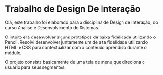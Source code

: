 # Trabalho de Design De Interação

Olá, este trabalho foi elaborado para a disciplina de Design de Interação, do curso Analise e Desenvolvimento de Sistemas.

O intuito era desenvolver alguns protótipos de baixa fidelidade utilizando o Pencil.
Resolvi desenvolver juntamente um de alta fidelidade utilizando HTML e CSS para contextualizar com o conteúdo aprendido durante o módulo.

O projeto consiste basicamente de uma tela de menu que direciona o usuário para seus segmentos.